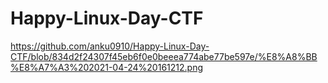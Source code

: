 # Happy-Linux-Day-CTF
https://github.com/anku0910/Happy-Linux-Day-CTF/blob/834d2f24307f45eb6f0e0beeea774abe77be597e/%E8%A8%BB%E8%A7%A3%202021-04-24%20161212.png
